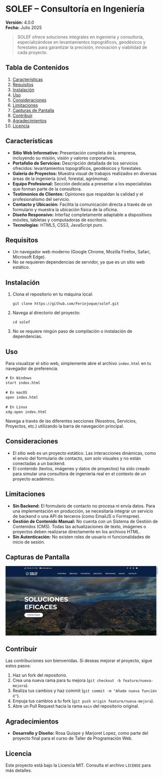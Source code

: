 # SOLEF – Consultoría en Ingeniería

**Versión:** 4.0.0  
**Fecha:** Julio 2025

> SOLEF ofrece soluciones integrales en ingeniería y consultoría, especializándose en levantamientos topográficos, geodésicos y forestales para garantizar la precisión, innovación y viabilidad de cada proyecto.

## Tabla de Contenidos
1. [Características](#características)
2. [Requisitos](#requisitos)
3. [Instalación](#instalación)
4. [Uso](#uso)
5. [Consideraciones](#consideraciones)
6. [Limitaciones](#limitaciones)
7. [Capturas de Pantalla](#capturas-de-pantalla)
8. [Contribuir](#contribuir)
9. [Agradecimientos](#agradecimientos)
10. [Licencia](#licencia)

## Características
- **Sitio Web Informativo:** Presentación completa de la empresa, incluyendo su misión, visión y valores corporativos.
- **Portafolio de Servicios:** Descripción detallada de los servicios ofrecidos: levantamientos topográficos, geodésicos y forestales.
- **Galería de Proyectos:** Muestra visual de trabajos realizados en diversas áreas de la ingeniería (civil, forestal, agrónoma).
- **Equipo Profesional:** Sección dedicada a presentar a los especialistas que forman parte de la consultora.
- **Testimonios de Clientes:** Opiniones que respaldan la calidad y el profesionalismo del servicio.
- **Contacto y Ubicación:** Facilita la comunicación directa a través de un formulario y muestra la ubicación física de la oficina.
- **Diseño Responsivo:** Interfaz completamente adaptable a dispositivos móviles, tabletas y computadoras de escritorio.
- **Tecnologías**: HTML5, CSS3, JavaScript puro.

## Requisitos
- Un navegador web moderno (Google Chrome, Mozilla Firefox, Safari, Microsoft Edge).
- No se requieren dependencias de servidor, ya que es un sitio web estático.

## Instalación
1. Clona el repositorio en tu máquina local:
   ```
   git clone https://github.com/Ferinjoque/solef.git
   ```
2. Navega al directorio del proyecto:
   ```
   cd solef
   ```
3. No se requiere ningún paso de compilación o instalación de dependencias.

## Uso
Para visualizar el sitio web, simplemente abre el archivo `index.html` en tu navegador de preferencia.

```
# En Windows
start index.html

# En macOS
open index.html

# En Linux
xdg-open index.html
```
Navega a través de las diferentes secciones (Nosotros, Servicios, Proyectos, etc.) utilizando la barra de navegación principal.

## Consideraciones
- El sitio web es un proyecto estático. Las interacciones dinámicas, como el envío del formulario de contacto, son solo visuales y no están conectadas a un backend.
- El contenido (textos, imágenes y datos de proyectos) ha sido creado para simular una consultora de ingeniería real en el contexto de un proyecto académico.

## Limitaciones
- **Sin Backend:** El formulario de contacto no procesa ni envía datos. Para una implementación en producción, se necesitaría integrar un servicio de backend o una API de terceros (como EmailJS o Formspree).
- **Gestión de Contenido Manual:** No cuenta con un Sistema de Gestión de Contenidos (CMS). Todas las actualizaciones de texto, imágenes o proyectos deben realizarse directamente en los archivos HTML.
- **Sin Autenticación:** No existen roles de usuario ni funcionalidades de inicio de sesión.

## Capturas de Pantalla
![Página Principal de SOLEF](assets/img/pagina-principal.png)

## Contribuir
Las contribuciones son bienvenidas. Si deseas mejorar el proyecto, sigue estos pasos:
1. Haz un fork del repositorio.
2. Crea una nueva rama para tu mejora (`git checkout -b feature/nueva-mejora`).
3. Realiza tus cambios y haz commit (`git commit -m "Añade nueva función X"`).
4. Empuja tus cambios a tu fork (`git push origin feature/nueva-mejora`).
5. Abre un Pull Request hacia la rama `main` del repositorio original.

## Agradecimientos
- **Desarrollo y Diseño:** Rosa Quispe y Marjoret Lopez, como parte del proyecto final para el curso de Taller de Programación Web.

## Licencia
Este proyecto está bajo la Licencia MIT. Consulta el archivo `LICENSE` para más detalles.
